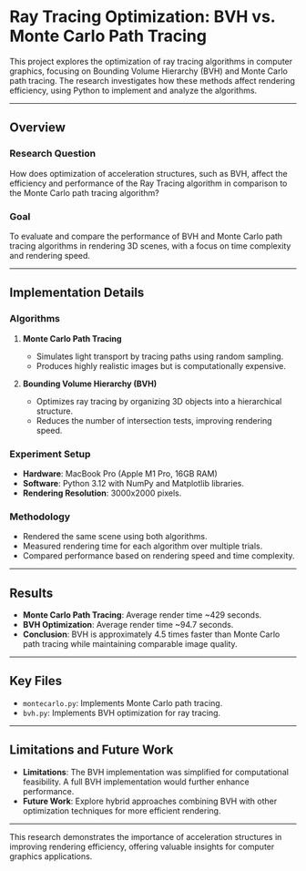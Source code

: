 # Ray Tracing Optimization: BVH vs. Monte Carlo Path Tracing

This project explores the optimization of ray tracing algorithms in computer graphics, focusing on Bounding Volume Hierarchy (BVH) and Monte Carlo path tracing. The research investigates how these methods affect rendering efficiency, using Python to implement and analyze the algorithms.

---

## Overview

### Research Question
How does optimization of acceleration structures, such as BVH, affect the efficiency and performance of the Ray Tracing algorithm in comparison to the Monte Carlo path tracing algorithm?

### Goal
To evaluate and compare the performance of BVH and Monte Carlo path tracing algorithms in rendering 3D scenes, with a focus on time complexity and rendering speed.

---

## Implementation Details

### Algorithms
1. **Monte Carlo Path Tracing**  
   - Simulates light transport by tracing paths using random sampling.
   - Produces highly realistic images but is computationally expensive.

2. **Bounding Volume Hierarchy (BVH)**  
   - Optimizes ray tracing by organizing 3D objects into a hierarchical structure.
   - Reduces the number of intersection tests, improving rendering speed.

### Experiment Setup
- **Hardware**: MacBook Pro (Apple M1 Pro, 16GB RAM)  
- **Software**: Python 3.12 with NumPy and Matplotlib libraries.  
- **Rendering Resolution**: 3000x2000 pixels.  

### Methodology
- Rendered the same scene using both algorithms.
- Measured rendering time for each algorithm over multiple trials.
- Compared performance based on rendering speed and time complexity.

---

## Results

- **Monte Carlo Path Tracing**: Average render time ~429 seconds.
- **BVH Optimization**: Average render time ~94.7 seconds.
- **Conclusion**: BVH is approximately 4.5 times faster than Monte Carlo path tracing while maintaining comparable image quality.

---

## Key Files
- `montecarlo.py`: Implements Monte Carlo path tracing.  
- `bvh.py`: Implements BVH optimization for ray tracing.  

---

## Limitations and Future Work
- **Limitations**: The BVH implementation was simplified for computational feasibility. A full BVH implementation would further enhance performance.  
- **Future Work**: Explore hybrid approaches combining BVH with other optimization techniques for more efficient rendering.

---

This research demonstrates the importance of acceleration structures in improving rendering efficiency, offering valuable insights for computer graphics applications.

